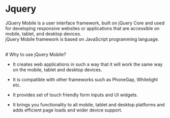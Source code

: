 # Jquery 
JQuery Mobile is a user interface framework, built on jQuery Core and used for developing responsive websites or applications that are accessible on mobile, tablet, and desktop devices. 
<br>
jQuery Mobile framework is based on JavaScript programming language. 

<br>
# Why to use jQuery Mobile?

- It creates web applications in such a way that it will work the same way on the mobile, tablet and desktop devices.

- It is compatible with other frameworks such as PhoneGap, Whitelight etc.

- It provides set of touch friendly form inputs and UI widgets.

- It brings you functionality to all mobile, tablet and desktop platforms and adds efficient page loads and wider device support.


